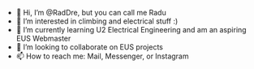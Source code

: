 - 👋 Hi, I’m @RadDre, but you can call me Radu
- 👀 I’m interested in climbing and electrical stuff :)
- 🌱 I’m currently learning U2 Electrical Engineering and am an aspiring EUS Webmaster
- 💞️ I’m looking to collaborate on EUS projects
- 📫 How to reach me: Mail, Messenger, or Instagram

<!---
RadDre/RadDre is a ✨ special ✨ repository because its `README.md` (this file) appears on your GitHub profile.
You can click the Preview link to take a look at your changes.
--->
